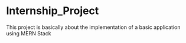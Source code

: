 # Internship_Project
This project is basically about the implementation of a basic application using MERN Stack

